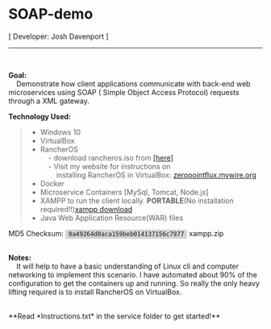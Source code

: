 # SOAP-demo

[ Developer: Josh Davenport ]

---   
<br>


**Goal:**  
&nbsp;&nbsp;&nbsp;&nbsp;Demonstrate how client applications communicate with back-end web microservices using 
SOAP ( Simple Object Access Protocol) requests through a XML gateway.

**Technology Used:**  
>* Windows 10  
>* VirtualBox
>* RancherOS  
&nbsp;&nbsp;&nbsp;&nbsp;- download rancheros.iso from [[here]](https://github.com/rancher/os/releases/)  
&nbsp;&nbsp;&nbsp;&nbsp;- Visit my website for instructions on  
 &nbsp;&nbsp;&nbsp;&nbsp;&nbsp;&nbsp;&nbsp;&nbsp;installing RancherOS in VirtualBox: [zeropointflux.mywire.org](https://zeropointflux.mywire.org/docker/installing-docker/)
>* Docker
>* Microservice Containers [MySql, Tomcat, Node.js]
>* XAMPP to run the client locally. **PORTABLE**(No installation required!!)[xampp download](https://zeropointflux.mywire.org/wp-content/downloads/xampp.zip)
>* Java Web Application Resource(WAR) files  


MD5 Checksum:&nbsp;<code style="background-color:lightgray;padding: 2px 6px 2px 6px;">0a49264d0aca159beb014137156c7977</code>&nbsp;xampp.zip
<br><br>

**Notes:**  
&nbsp;&nbsp;&nbsp;&nbsp;It will help to have a basic understanding of Linux cli and computer
networking to implement this scenario. I have automated about 90% of the configuration to get the containers up and running.  So really the only heavy lifting required is to install RancherOS on VirtualBox.  

<br>
**Read *Instructions.txt* in the service folder to get started!**


